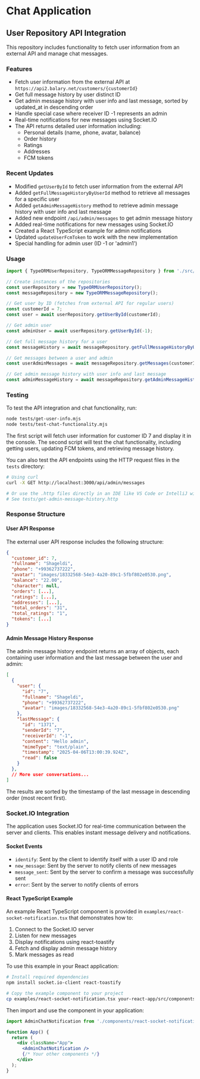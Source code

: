 # Chat Application

## User Repository API Integration

This repository includes functionality to fetch user information from an external API and manage chat messages.

### Features

- Fetch user information from the external API at `https://api2.balary.net/customers/{customerId}`
- Get full message history by user distinct ID
- Get admin message history with user info and last message, sorted by updated_at in descending order
- Handle special case where receiver ID -1 represents an admin
- Real-time notifications for new messages using Socket.IO
- The API returns detailed user information including:
  - Personal details (name, phone, avatar, balance)
  - Order history
  - Ratings
  - Addresses
  - FCM tokens

### Recent Updates

- Modified `getUserById` to fetch user information from the external API
- Added `getFullMessageHistoryByUserId` method to retrieve all messages for a specific user
- Added `getAdminMessageHistory` method to retrieve admin message history with user info and last message
- Added new endpoint `/api/admin/messages` to get admin message history
- Added real-time notifications for new messages using Socket.IO
- Created a React TypeScript example for admin notifications
- Updated `updateUserFcmToken` to work with the new implementation
- Special handling for admin user (ID -1 or 'admin1')

### Usage

```javascript
import { TypeORMUserRepository, TypeORMMessageRepository } from './src/infrastructure/database/typeorm/repositories.mjs';

// Create instances of the repositories
const userRepository = new TypeORMUserRepository();
const messageRepository = new TypeORMMessageRepository();

// Get user by ID (fetches from external API for regular users)
const customerId = 7;
const user = await userRepository.getUserById(customerId);

// Get admin user
const adminUser = await userRepository.getUserById(-1);

// Get full message history for a user
const messageHistory = await messageRepository.getFullMessageHistoryByUserId(customerId);

// Get messages between a user and admin
const userAdminMessages = await messageRepository.getMessages(customerId, -1);

// Get admin message history with user info and last message
const adminMessageHistory = await messageRepository.getAdminMessageHistory();
```

### Testing

To test the API integration and chat functionality, run:

```bash
node tests/get-user-info.mjs
node tests/test-chat-functionality.mjs
```

The first script will fetch user information for customer ID 7 and display it in the console.
The second script will test the chat functionality, including getting users, updating FCM tokens, and retrieving message history.

You can also test the API endpoints using the HTTP request files in the `tests` directory:

```bash
# Using curl
curl -X GET http://localhost:3000/api/admin/messages

# Or use the .http files directly in an IDE like VS Code or IntelliJ with the REST Client plugin
# See tests/get-admin-message-history.http
```

### Response Structure

#### User API Response

The external user API response includes the following structure:

```json
{
  "customer_id": 7,
  "fullname": "Shageldi",
  "phone": "+99362737222",
  "avatar": "images/18332568-54e3-4a20-89c1-5fbf802e0530.png",
  "balance": "22.00",
  "character": null,
  "orders": [...],
  "ratings": [...],
  "addresses": [...],
  "total_orders": "31",
  "total_ratings": "1",
  "tokens": [...]
}
```

#### Admin Message History Response

The admin message history endpoint returns an array of objects, each containing user information and the last message between the user and admin:

```json
[
  {
    "user": {
      "id": "7",
      "fullname": "Shageldi",
      "phone": "+99362737222",
      "avatar": "images/18332568-54e3-4a20-89c1-5fbf802e0530.png"
    },
    "lastMessage": {
      "id": "1371",
      "senderId": "7",
      "receiverId": "-1",
      "content": "Hello admin",
      "mimeType": "text/plain",
      "timestamp": "2025-04-06T13:00:39.924Z",
      "read": false
    }
  },
  // More user conversations...
]
```

The results are sorted by the timestamp of the last message in descending order (most recent first).

### Socket.IO Integration

The application uses Socket.IO for real-time communication between the server and clients. This enables instant message delivery and notifications.

#### Socket Events

- `identify`: Sent by the client to identify itself with a user ID and role
- `new_message`: Sent by the server to notify clients of new messages
- `message_sent`: Sent by the server to confirm a message was successfully sent
- `error`: Sent by the server to notify clients of errors

#### React TypeScript Example

An example React TypeScript component is provided in `examples/react-socket-notification.tsx` that demonstrates how to:

1. Connect to the Socket.IO server
2. Listen for new messages
3. Display notifications using react-toastify
4. Fetch and display admin message history
5. Mark messages as read

To use this example in your React application:

```bash
# Install required dependencies
npm install socket.io-client react-toastify

# Copy the example component to your project
cp examples/react-socket-notification.tsx your-react-app/src/components/
```

Then import and use the component in your application:

```jsx
import AdminChatNotification from './components/react-socket-notification';

function App() {
  return (
    <div className="App">
      <AdminChatNotification />
      {/* Your other components */}
    </div>
  );
}
```
